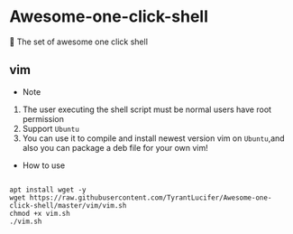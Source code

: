 # Awesome-one-click-shell

:rainbow: The set of awesome one click shell

## vim

- Note

1. The user executing the shell script must be normal users have root permission
2. Support `Ubuntu`
3. You can use it to compile and install newest version vim on `Ubuntu`,and also you can package a deb file for your own vim!

- How to use

``` shell

apt install wget -y
wget https://raw.githubusercontent.com/TyrantLucifer/Awesome-one-click-shell/master/vim/vim.sh
chmod +x vim.sh
./vim.sh

```
